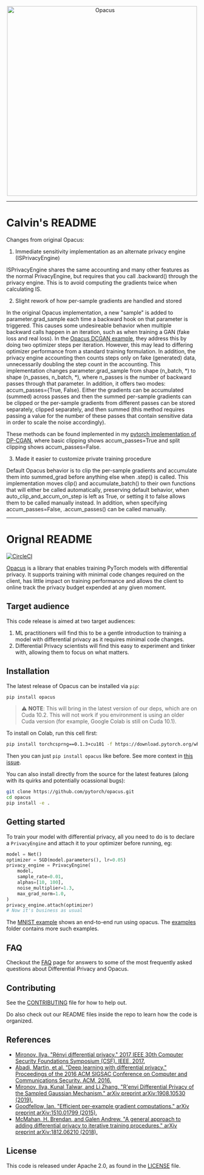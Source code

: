 <p align="center"><img src="https://github.com/pytorch/opacus/blob/main/website/static/img/opacus_logo.svg" alt="Opacus" width="500"/></p>

<hr/>

# Calvin's README
Changes from original Opacus:
1. Immediate sensitivity implementation as an alternate privacy engine (ISPrivacyEngine)

ISPrivacyEngine shares the same accounting and many other features as the normal PrivacyEngine, but requires that you call .backward() through the privacy engine.
This is to avoid computing the gradients twice when calculating IS.

2. Slight rework of how per-sample gradients are handled and stored

In the original Opacus implementation, a new "sample" is added to parameter.grad_sample each time a backward hook on that parameter is triggered.
This causes some undesireable behavior when multiple backward calls happen in an iteration, such as when training a GAN (fake loss and real loss).
In the [Opacus DCGAN example](https://github.com/calvinhirsch/opacus/blob/calvin-branch/examples/dcgan.py), they address this by doing two optimizer steps per iteration.
However, this may lead to differing optimizer performance from a standard training formulation.
In addition, the privacy engine accounting then counts steps only on fake (generated) data, unnecessarily doubling the step count in the accounting.
This implementation changes parameter.grad_sample from shape (n_batch, *) to shape (n_passes, n_batch, *), where n_passes is the number of backward passes through that parameter.
In addition, it offers two modes: accum_passes={True, False}.
Either the gradients can be accumulated (summed) across passes and then the summed per-sample gradients can be clipped or the per-sample gradients from different passes can be stored separately, clipped separately, and then summed (this method requires passing a value for the number of these passes that contain sensitive data in order to scale the noise accordingly).

These methods can be found implemented in my [pytorch implementation of DP-CGAN](), where basic clipping shows accum_passes=True and split clipping shows accum_passes=False.

3. Made it easier to customize private training procedure

Default Opacus behavior is to clip the per-sample gradients and accumulate them into summed_grad before anything else when .step() is called.
This implementation moves clip() and accumulate_batch() to their own functions that will either be called automatically, preserving default behavior, when auto_clip_and_accum_on_step is left as True, or setting it to false allows them to be called manually instead. In addition, when specifying accum_passes=False, .accum_passes() can be called manually.


<hr/>

# Orignal README

[![CircleCI](https://circleci.com/gh/pytorch/opacus.svg?style=svg)](https://circleci.com/gh/pytorch/opacus)

[Opacus](https://opacus.ai) is a library that enables training PyTorch models with differential privacy. It supports training with minimal code changes required on the client, has little impact on training performance and allows the client to online track the privacy budget expended at any given moment.

## Target audience
This code release is aimed at two target audiences:
1. ML practitioners will find this to be a gentle introduction to training a model with differential privacy as it requires minimal code changes.
2. Differential Privacy scientists will find this easy to experiment and tinker with, allowing them to focus on what matters.


## Installation
The latest release of Opacus can be installed via `pip`:
```bash
pip install opacus
```

> :warning: **NOTE**: This will bring in the latest version of our deps, which are on Cuda 10.2. This will not work if you environment is using an older Cuda version (for example, Google Colab is still on Cuda 10.1).

To install on Colab, run this cell first:

```bash
pip install torchcsprng==0.1.3+cu101 -f https://download.pytorch.org/whl/torch_stable.html
```
Then you can just `pip install opacus` like before. See more context in [this issue](https://github.com/pytorch/opacus/issues/69).


You can also install directly from the source for the latest features (along with its quirks and potentially ocassional bugs):
```bash
git clone https://github.com/pytorch/opacus.git
cd opacus
pip install -e .
```

## Getting started
To train your model with differential privacy, all you need to do is to declare a `PrivacyEngine` and attach it to your optimizer before running, eg:

```python
model = Net()
optimizer = SGD(model.parameters(), lr=0.05)
privacy_engine = PrivacyEngine(
    model,
    sample_rate=0.01,
    alphas=[10, 100],
    noise_multiplier=1.3,
    max_grad_norm=1.0,
)
privacy_engine.attach(optimizer)
# Now it's business as usual
```

The [MNIST example](https://github.com/pytorch/opacus/tree/main/examples/mnist.py) shows an end-to-end run using opacus. The [examples](https://github.com/pytorch/opacus/tree/main/examples/) folder contains more such examples.

## FAQ
Checkout the [FAQ](https://opacus.ai/docs/faq) page for answers to some of the most frequently asked questions about Differential Privacy and Opacus.

## Contributing
See the [CONTRIBUTING](https://github.com/pytorch/opacus/tree/main/CONTRIBUTING.md) file for how to help out.

Do also check out our README files inside the repo to learn how the code is organized.

## References
* [Mironov, Ilya. "Rényi differential privacy." 2017 IEEE 30th Computer Security Foundations Symposium (CSF). IEEE, 2017.](https://arxiv.org/abs/1702.07476)
* [Abadi, Martin, et al. "Deep learning with differential privacy." Proceedings of the 2016 ACM SIGSAC Conference on Computer and Communications Security. ACM, 2016.](https://arxiv.org/abs/1607.00133)
* [Mironov, Ilya, Kunal Talwar, and Li Zhang. "R\'enyi Differential Privacy of the Sampled Gaussian Mechanism." arXiv preprint arXiv:1908.10530 (2019).](https://arxiv.org/abs/1908.10530)
* [Goodfellow, Ian. "Efficient per-example gradient computations." arXiv preprint arXiv:1510.01799 (2015).](https://arxiv.org/abs/1510.01799)
* [McMahan, H. Brendan, and Galen Andrew. "A general approach to adding differential privacy to iterative training procedures." arXiv preprint arXiv:1812.06210 (2018).](https://arxiv.org/abs/1812.06210)

## License
This code is released under Apache 2.0, as found in the [LICENSE](https://github.com/pytorch/opacus/tree/main/LICENSE) file.
